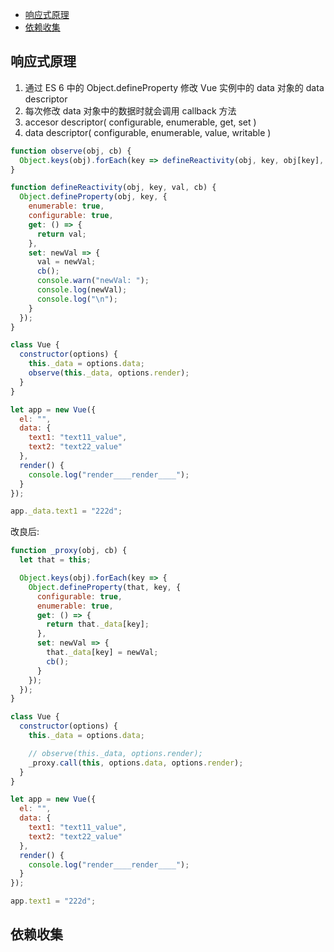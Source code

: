 - [响应式原理](#%e5%93%8d%e5%ba%94%e5%bc%8f%e5%8e%9f%e7%90%86)
- [依赖收集](#%e4%be%9d%e8%b5%96%e6%94%b6%e9%9b%86)

## 响应式原理

1. 通过 ES 6 中的 Object.defineProperty 修改 Vue 实例中的 data 对象的 data descriptor
2. 每次修改 data 对象中的数据时就会调用 callback 方法
3. accesor descriptor( configurable, enumerable, get, set )
4. data descriptor( configurable, enumerable, value, writable )

```js
function observe(obj, cb) {
  Object.keys(obj).forEach(key => defineReactivity(obj, key, obj[key], cb));
}

function defineReactivity(obj, key, val, cb) {
  Object.defineProperty(obj, key, {
    enumerable: true,
    configurable: true,
    get: () => {
      return val;
    },
    set: newVal => {
      val = newVal;
      cb();
      console.warn("newVal: ");
      console.log(newVal);
      console.log("\n");
    }
  });
}

class Vue {
  constructor(options) {
    this._data = options.data;
    observe(this._data, options.render);
  }
}

let app = new Vue({
  el: "",
  data: {
    text1: "text11_value",
    text2: "text22_value"
  },
  render() {
    console.log("render____render____");
  }
});

app._data.text1 = "222d";
```

改良后:

```js
function _proxy(obj, cb) {
  let that = this;

  Object.keys(obj).forEach(key => {
    Object.defineProperty(that, key, {
      configurable: true,
      enumerable: true,
      get: () => {
        return that._data[key];
      },
      set: newVal => {
        that._data[key] = newVal;
        cb();
      }
    });
  });
}

class Vue {
  constructor(options) {
    this._data = options.data;

    // observe(this._data, options.render);
    _proxy.call(this, options.data, options.render);
  }
}

let app = new Vue({
  el: "",
  data: {
    text1: "text11_value",
    text2: "text22_value"
  },
  render() {
    console.log("render____render____");
  }
});

app.text1 = "222d";
```

## 依赖收集

